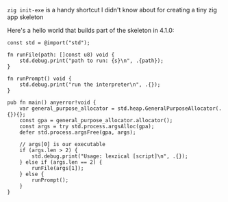 `zig init-exe` is a handy shortcut I didn't know about for creating a tiny zig app skeleton

Here's a hello world that builds part of the skeleton in 4.1.0:

```zig
const std = @import("std");

fn runFile(path: []const u8) void {
    std.debug.print("path to run: {s}\n", .{path});
}

fn runPrompt() void {
    std.debug.print("run the interpreter\n", .{});
}

pub fn main() anyerror!void {
    var general_purpose_allocator = std.heap.GeneralPurposeAllocator(.{}){};
    const gpa = general_purpose_allocator.allocator();
    const args = try std.process.argsAlloc(gpa);
    defer std.process.argsFree(gpa, args);

    // args[0] is our executable
    if (args.len > 2) {
        std.debug.print("Usage: lexzical [script]\n", .{});
    } else if (args.len == 2) {
        runFile(args[1]);
    } else {
        runPrompt();
    }
}
```

